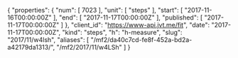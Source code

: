 {
  "properties": {
    "num": [
      7023
    ],
    "unit": [
      "steps"
    ],
    "start": [
      "2017-11-16T00:00:00Z"
    ],
    "end": [
      "2017-11-17T00:00:00Z"
    ],
    "published": [
      "2017-11-17T00:00:00Z"
    ]
  },
  "client_id": "https://www-api.jvt.me/fit",
  "date": "2017-11-17T00:00:00Z",
  "kind": "steps",
  "h": "h-measure",
  "slug": "2017/11/w4lsh",
  "aliases": [
    "/mf2/da40c7cd-fe8f-452a-bd2a-a42179da1313/",
    "/mf2/2017/11/w4LSh"
  ]
}
